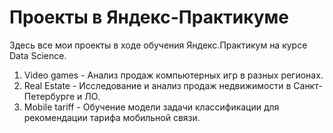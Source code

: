 # Проекты в Яндекс-Практикуме

Здесь все мои проекты в ходе обучения Яндекс.Практикум на курсе Data Science.

1. Video games - Анализ продаж компьютерных игр в разных регионах.
2. Real Estate - Исследование и анализ продаж недвижимости в Санкт-Петербурге и ЛО.
3. Mobile tariff - Обучение модели задачи классификации для рекомендации тарифа мобильной связи.

